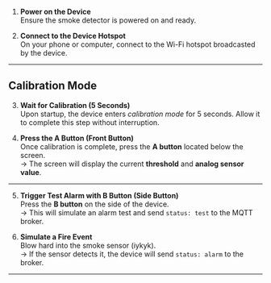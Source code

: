 

1. **Power on the Device**  
   Ensure the smoke detector is powered on and ready.

2. **Connect to the Device Hotspot**  
   On your phone or computer, connect to the Wi-Fi hotspot broadcasted by the device.

---

## Calibration Mode

3. **Wait for Calibration (5 Seconds)**  
   Upon startup, the device enters *calibration mode* for 5 seconds. Allow it to complete this step without interruption.

4. **Press the A Button (Front Button)**  
   Once calibration is complete, press the **A button** located below the screen.  
   → The screen will display the current **threshold** and **analog sensor value**.

---


5. **Trigger Test Alarm with B Button (Side Button)**  
   Press the **B button** on the side of the device.  
   → This will simulate an alarm test and send `status: test` to the MQTT broker.

6. **Simulate a Fire Event**  
   Blow hard into the smoke sensor (iykyk).  
   → If the sensor detects it, the device will send `status: alarm` to the broker.

---
